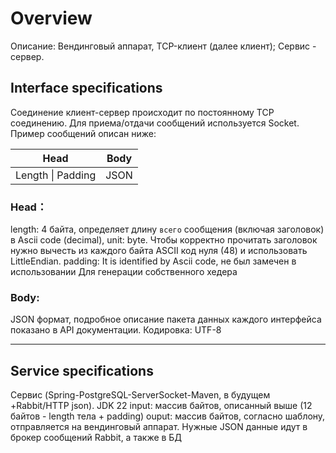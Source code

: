 # Overview
   Описание: Вендинговый аппарат, TCP-клиент (далее клиент); 
   Сервис - сервер. 
   
## Interface specifications
   Соединение клиент-сервер происходит по постоянному TCP соединению. Для приема/отдачи сообщений используется Socket. 
   Пример сообщений описан ниже:

   | Head                  | Body |
   |-----------------------|------|
   | Length &#124; Padding | JSON |
   

### Head：
   length: 4 байта, определяет длину `всего` сообщения (включая заголовок) в Ascii
   code (decimal), unit: byte. Чтобы корректно прочитать заголовок нужно вычесть из каждого байта ASCII код нуля (48) и использовать LittleEndian. 
   padding: It is identified by Ascii code, не был замечен в использовании 
   Для генерации собственного хедера 
### Body: 
   JSON формат, подробное описание пакета данных каждого интерфейса показано в API документации. Кодировка: UTF-8

____
   
## Service specifications
   Сервис (Spring-PostgreSQL-ServerSocket-Maven, в будущем +Rabbit/HTTP json).
   JDK 22
   input: массив байтов, описанный выше (12 байтов - length тела + padding)
   ouput: массив байтов, согласно шаблону, отправляется на вендинговый аппарат. Нужные JSON данные идут в брокер сообщений 
   Rabbit, а также в БД